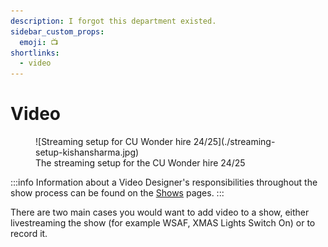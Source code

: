 ```yaml
---
description: I forgot this department existed.
sidebar_custom_props:
  emoji: 📺
shortlinks:
  - video
---
```

# Video

<figure>
![Streaming setup for CU Wonder hire 24/25](./streaming-setup-kishansharma.jpg)
<figcaption>The streaming setup for the CU Wonder hire 24/25</figcaption>
</figure>

:::info
Information about a Video Designer's responsibilities throughout the show process can be found on the
[Shows](/wiki/warwick-drama/shows) pages.
:::

There are two main cases you would want to add video to a show, either livestreaming the show (for example WSAF, XMAS Lights Switch On) or to record it.